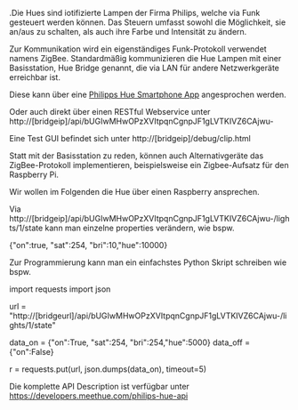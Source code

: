 <!--META {"title":"Philips Hue","tags":["hardware","introduction"],"createDate":null,"updateDate":1486913126969} -->
.Die Hues sind iotifizierte Lampen der Firma Philips, welche via Funk gesteuert werden können.
Das Steuern umfasst sowohl die Möglichkeit, sie an/aus zu schalten, als auch ihre Farbe und Intensität zu ändern.

Zur Kommunikation wird ein eigenständiges Funk-Protokoll verwendet namens ZigBee.
Standardmäßig kommunizieren die Hue Lampen mit einer Basisstation,  Hue Bridge genannt, die via LAN für andere Netzwerkgeräte erreichbar ist.

Diese kann über eine [Philipps Hue Smartphone App](http://www2.meethue.com/de-de/philipshueapp) angesprochen werden.

Oder auch direkt über einen RESTful Webservice unter http://[bridgeip]/api/bUGIwMHwOPzXVItpqnCgnpJF1gLVTKIVZ6CAjwu-

Eine Test GUI befindet sich unter http://[bridgeip]/debug/clip.html

Statt mit der Basisstation zu reden, können auch Alternativgeräte das ZigBee-Protokoll implementieren, beispielsweise ein Zigbee-Aufsatz für den Raspberry Pi.

Wir wollen im Folgenden die Hue über einen Raspberry ansprechen.

Via http://[bridgeip]/api/bUGIwMHwOPzXVItpqnCgnpJF1gLVTKIVZ6CAjwu-/lights/1/state kann man einzelne properties verändern, wie bspw.

  {"on":true, "sat":254, "bri":10,"hue":10000}

Zur Programmierung kann man ein einfachstes Python Skript schreiben wie bspw.

  import requests
  import json
  
  url = "http://[bridgeurl]/api/bUGIwMHwOPzXVItpqnCgnpJF1gLVTKIVZ6CAjwu-/lights/1/state"
  
  data_on = {"on":True, "sat":254, "bri":254,"hue":5000}
  data_off = {"on":False}
  
  r = requests.put(url, json.dumps(data_on), timeout=5)

Die komplette API Description ist verfügbar unter https://developers.meethue.com/philips-hue-api 